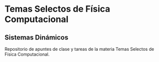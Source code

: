 # Temas Selectos de Física Computacional
## Sistemas Dinámicos

Repositorio de apuntes de clase y tareas de la materia Temas Selectos de Física Computacional. 
